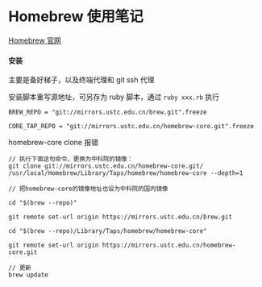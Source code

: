 # Homebrew 使用笔记

[Homebrew 官网](https://brew.sh/)

#### 安装

主要是备好梯子，以及终端代理和 git ssh 代理

安装脚本重写源地址，可另存为 ruby 脚本，通过 `ruby xxx.rb` 执行

```
BREW_REPO = "git://mirrors.ustc.edu.cn/brew.git".freeze

CORE_TAP_REPO = "git://mirrors.ustc.edu.cn/homebrew-core.git".freeze
```

homebrew-core clone 报错

```
// 执行下面这句命令，更换为中科院的镜像：
git clone git://mirrors.ustc.edu.cn/homebrew-core.git/ /usr/local/Homebrew/Library/Taps/homebrew/homebrew-core --depth=1

// 把homebrew-core的镜像地址也设为中科院的国内镜像

cd "$(brew --repo)" 

git remote set-url origin https://mirrors.ustc.edu.cn/brew.git

cd "$(brew --repo)/Library/Taps/homebrew/homebrew-core" 

git remote set-url origin https://mirrors.ustc.edu.cn/homebrew-core.git

// 更新
brew update
```
